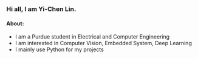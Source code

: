 <h3>Hi all, I am Yi-Chen Lin.</h3>
<h4>About:</h4>
<ul>
	<li>I am a Purdue student in Electrical and Computer Engineering</li>
	<li>I am interested in Computer Vision, Embedded System, Deep Learning</li>
	<li>I mainly use Python for my projects</li>
</ul>

